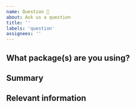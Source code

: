 ```yaml
---
name: Question 💬
about: Ask us a question
title: ''
labels: 'question'
assignees: ''
---
```


## What package(s) are you using?

## Summary

## Relevant information

<!-- Provide as much useful information as you can -->